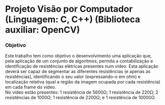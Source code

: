 # Projeto Visão por Computador (Linguagem: C, C++) (Biblioteca auxiliar: OpenCV)
<h3>Objetivo</h3>
<p>
Este trabalho tem como objetivo o desenvolvimento uma aplicação que, pela aplicação de um conjunto de algoritmos, permita a contabilização e identificação de resistências elétricas presentes num vídeo. Esta aplicação deverá ser capaz de segmentar as diferentes resistências (e apenas as resistências), identificando o seu valor (expressando-o em ohm) e localização relativa (qual a região da imagem ocupada por cada resistência) em cada frame do vídeo.
<br>No vídeo estão presentes: 1 resistência de 5600Ω; 1 resistência de 220Ω; 2 resistências de 1000Ω; 1 resistência de 2200Ω; e 1 resistência de 10000Ω.
</p>

